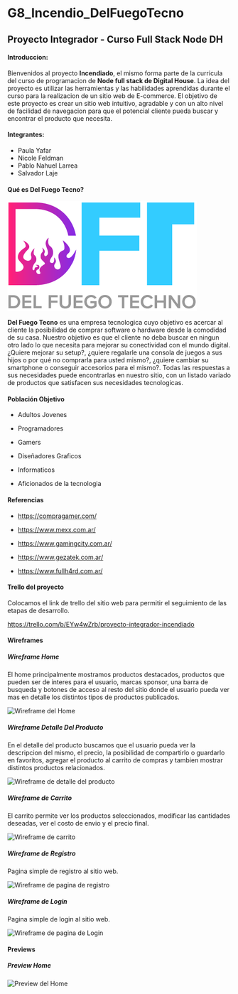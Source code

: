 # **G8_Incendio_DelFuegoTecno**

## **Proyecto Integrador - Curso Full Stack Node DH**
#### **Introduccion:**
Bienvenidos al proyecto **Incendiado**, el mismo forma parte de la curricula del curso de programacion de **Node full stack de Digital House**. La idea del proyecto es utilizar las herramientas y las habilidades aprendidas durante el curso para la realizacion de un sitio web de E-commerce. El objetivo de este proyecto es crear un sitio web intuitivo, agradable y con un alto nivel de facilidad de navegacion para que el potencial cliente pueda buscar y encontrar el producto que necesita.

#### **Integrantes:**
- Paula Yafar
- Nicole Feldman
- Pablo Nahuel Larrea
- Salvador Laje

#### **Qué es Del Fuego Tecno?**

![Logo del fuego tecno](https://github.com/lpnahuel/G8_Incendio_DelFuegoTecno/blob/main/public/imgREADME/dft-logo.png)

**Del Fuego Tecno** es una empresa tecnologica cuyo objetivo es acercar al cliente la posibilidad de comprar software o hardware desde la comodidad de su casa. Nuestro objetivo es que el cliente no deba buscar en ningun otro lado lo que necesita para mejorar su conectividad con el mundo digital. 
¿Quiere mejorar su setup?, ¿quiere regalarle una consola de juegos a sus hijos o por qué no comprarla para usted mismo?, ¿quiere cambiar su smartphone o conseguir accesorios para el mismo?. Todas las respuestas a sus necesidades puede encontrarlas en nuestro sitio, con un listado variado de productos que satisfacen sus necesidades tecnologicas.

#### **Población Objetivo**

- Adultos Jovenes

- Programadores

- Gamers

- Diseñadores Graficos

- Informaticos

- Aficionados de la tecnologia

#### **Referencias**

- https://compragamer.com/ 

- https://www.mexx.com.ar/

- https://www.gamingcity.com.ar/

- https://www.gezatek.com.ar/

- https://www.fullh4rd.com.ar/

#### **Trello del proyecto**

Colocamos el link de trello del sitio web para permitir el seguimiento de las etapas de desarrollo.

https://trello.com/b/EYw4wZrb/proyecto-integrador-incendiado

#### **Wireframes**

##### **Wireframe Home**

El home principalmente mostramos productos destacados, productos que pueden ser de interes para el usuario, marcas sponsor, una barra de busqueda y botones de acceso al resto del sitio donde el usuario pueda ver mas en detalle los distintos tipos de productos publicados.

![Wireframe del Home](https://github.com/lpnahuel/G8_Incendio_DelFuegoTecno/main/public/imgREADME/landing.png)

##### **Wireframe Detalle Del Producto**

En el detalle del producto buscamos que el usuario pueda ver la descripcion del mismo, el precio, la posibilidad de compartirlo o guardarlo en favoritos, agregar el producto al carrito de compras y tambien mostrar distintos productos relacionados.

![Wireframe de detalle del producto](https://github.com/lpnahuel/G8_Incendio_DelFuegoTecno/main/public/imgREADME/detalle-producto.png)

##### **Wireframe de Carrito**

El carrito permite ver los productos seleccionados, modificar las cantidades deseadas, ver el costo de envio y el precio final.

![Wireframe de carrito](https://github.com/lpnahuel/G8_Incendio_DelFuegoTecno/main/public/imgREADME/Carrito.jpg)

##### **Wireframe de Registro**

Pagina simple de registro al sitio web.

![Wireframe de pagina de registro](https://github.com/lpnahuel/G8_Incendio_DelFuegoTecno/main/public/imgREADME/Registro.jpg)

##### **Wireframe de Login**

Pagina simple de login al sitio web.

![Wireframe de pagina de Login](https:\\github.com\lpnahuel\G8_Incendio_DelFuegoTecno\public\imgREADME\Login.jpg)

#### **Previews**

##### **Preview Home**

![Preview del Home](https://github.com/lpnahuel/Wireframes_Del_Fuego_tecno/blob/main/previewhome.jpeg)
